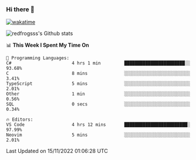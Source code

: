 ### Hi there 👋

[![wakatime](https://wakatime.com/badge/user/2cbd8003-b8b8-4565-92d7-ad9c23ff1846.svg)](https://wakatime.com/@2cbd8003-b8b8-4565-92d7-ad9c23ff1846)

<img src="https://github-readme-stats.vercel.app/api?username=redfrogsss&show_icons=true" alt="redfrogsss's Github stats"></img>

<!--START_SECTION:waka-->
📊 **This Week I Spent My Time On** 

```text
💬 Programming Languages: 
C#                       4 hrs 1 min         ███████████████████████░░   93.68% 
C                        8 mins              ░░░░░░░░░░░░░░░░░░░░░░░░░   3.41% 
TypeScript               5 mins              ░░░░░░░░░░░░░░░░░░░░░░░░░   2.01% 
Other                    1 min               ░░░░░░░░░░░░░░░░░░░░░░░░░   0.56% 
SQL                      0 secs              ░░░░░░░░░░░░░░░░░░░░░░░░░   0.34%

🔥 Editors: 
VS Code                  4 hrs 12 mins       ████████████████████████░   97.99% 
Neovim                   5 mins              ░░░░░░░░░░░░░░░░░░░░░░░░░   2.01%

```


 Last Updated on 15/11/2022 01:06:28 UTC
<!--END_SECTION:waka-->
